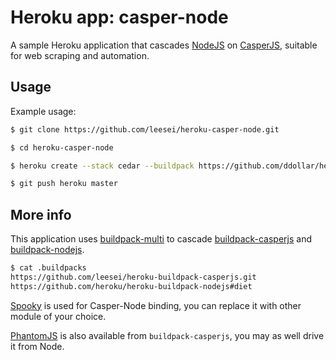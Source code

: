 # Heroku app: casper-node

A sample Heroku application that cascades [NodeJS][] on [CasperJS][], suitable for web scraping and automation.

## Usage

Example usage:

```bash
$ git clone https://github.com/leesei/heroku-casper-node.git

$ cd heroku-casper-node

$ heroku create --stack cedar --buildpack https://github.com/ddollar/heroku-buildpack-multi.git

$ git push heroku master
```

## More info

This application uses [buildpack-multi][] to cascade [buildpack-casperjs][] and [buildpack-nodejs][].

```bash
$ cat .buildpacks 
https://github.com/leesei/heroku-buildpack-casperjs.git
https://github.com/heroku/heroku-buildpack-nodejs#diet
```

[Spooky][] is used for Casper-Node binding, you can replace it with other module of your choice.

[PhantomJS][] is also available from `buildpack-casperjs`, you may as well drive it from Node.

[buildpack-casperjs]: https://github.com/leesei/heroku-buildpack-casperjs
[buildpack-multi]: https://github.com/ddollar/heroku-buildpack-multi
[buildpack-nodejs]: https://github.com/heroku/heroku-buildpack-nodejs
[CasperJS]: http://casperjs.org/
[NodeJS]: http://nodejs.org/
[PhantomJS]: http://www.phantomjs.org/
[Spooky]: https://github.com/WaterfallEngineering/SpookyJS

